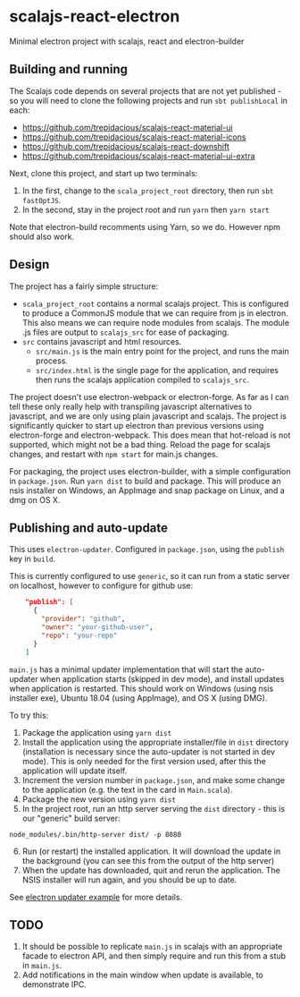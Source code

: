 # scalajs-react-electron
Minimal electron project with scalajs, react and electron-builder

## Building and running

The Scalajs code depends on several projects that are not yet published - so you will need to clone the following projects and run `sbt publishLocal` in each:

 * https://github.com/trepidacious/scalajs-react-material-ui
 * https://github.com/trepidacious/scalajs-react-material-icons
 * https://github.com/trepidacious/scalajs-react-downshift
 * https://github.com/trepidacious/scalajs-react-material-ui-extra

Next, clone this project, and start up two terminals:

1. In the first, change to the `scala_project_root` directory, then run `sbt fastOptJS`.
2. In the second, stay in the project root and run `yarn` then `yarn start`

Note that electron-build recomments using Yarn, so we do. However npm should also work.

## Design

The project has a fairly simple structure:

 * `scala_project_root` contains a normal scalajs project. This is configured to produce a CommonJS module that we can require from js in electron. This also means we can require node modules from scalajs. The module .js files are output to `scalajs_src` for ease of packaging.
 * `src` contains javascript and html resources.
   * `src/main.js` is the main entry point for the project, and runs the main process.
   * `src/index.html` is the single page for the application, and requires then runs the scalajs application compiled to `scalajs_src`.

The project doesn't use electron-webpack or electron-forge. As far as I can tell these only really help with transpiling javascript alternatives to javascript, and we are only using plain javascript and scalajs. The project is significantly quicker to start up electron than previous versions using electron-forge and electron-webpack. This does mean that hot-reload is not supported, which might not be a bad thing. Reload the page for scalajs changes, and restart with `npm start` for main.js changes.

For packaging, the project uses electron-builder, with a simple configuration in `package.json`. Run `yarn dist` to build and package. This will produce an nsis installer on Windows, an AppImage and snap package on Linux, and a dmg on OS X.

## Publishing and auto-update

This uses `electron-updater`. Configured in `package.json`, using the `publish` key in `build`.

This is currently configured to use `generic`, so it can run from a static server on localhost, however to configure for github use:

```json
    "publish": [
      {
        "provider": "github",
        "owner": "your-github-user",
        "repo": "your-repo"
      }
    ]
```    

`main.js` has a minimal updater implementation that will start the auto-updater when application starts (skipped in dev mode), and install updates when application is restarted.
This should work on Windows (using nsis installer exe), Ubuntu 18.04 (using AppImage), and OS X (using DMG).

To try this:

1. Package the application using `yarn dist`
2. Install the application using the appropriate installer/file in `dist` directory (installation is necessary since the auto-updater is not started in dev mode). This is only needed for the first version used, after this the application will update itself.
3. Increment the version number in `package.json`, and make some change to the application (e.g. the text in the card in `Main.scala`).
4. Package the new version using `yarn dist`
5. In the project root, run an http server serving the `dist` directory - this is our "generic" build server:
```
node_modules/.bin/http-server dist/ -p 8080
```
6. Run (or restart) the installed application. It will download the update in the background (you can see this from the output of the http server)
7. When the update has downloaded, quit and rerun the application. The NSIS installer will run again, and you should be up to date.

See [electron updater example](https://github.com/iffy/electron-updater-example) for more details.

## TODO

1. It should be possible to replicate `main.js` in scalajs with an appropriate facade to electron API, and then simply require and run this from a stub in `main.js`.
2. Add notifications in the main window when update is available, to demonstrate IPC.
